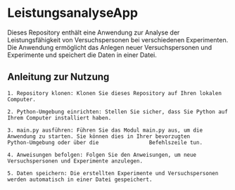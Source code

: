 # LeistungsanalyseApp

Dieses Repository enthält eine Anwendung zur Analyse der Leistungsfähigkeit von Versuchspersonen bei verschiedenen Experimenten. Die Anwendung ermöglicht das Anlegen neuer Versuchspersonen und Experimente und speichert die Daten in einer Datei.
## Anleitung zur Nutzung

    1. Repository klonen: Klonen Sie dieses Repository auf Ihren lokalen Computer.

    2. Python-Umgebung einrichten: Stellen Sie sicher, dass Sie Python auf Ihrem Computer installiert haben.

    3. main.py ausführen: Führen Sie das Modul main.py aus, um die Anwendung zu starten. Sie können dies in Ihrer bevorzugten           Python-Umgebung oder über die                Befehlszeile tun.

    4. Anweisungen befolgen: Folgen Sie den Anweisungen, um neue Versuchspersonen und Experimente anzulegen.

    5. Daten speichern: Die erstellten Experimente und Versuchspersonen werden automatisch in einer Datei gespeichert.

